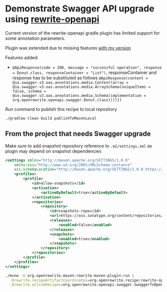 # Demonstrate Swagger API upgrade using [rewrite-openapi](https://github.com/openrewrite/rewrite-openapi)

Current version of the rewrite-openapi gradle plugin has limited support for some annotation parameters.

Plugin was extended due to missing features [with my version](https://github.com/poprygun/rewrite-openapi)

Features added:

- `@ApiResponse(code = 200, message = "successful operation", response = Donut.class, responseContainer = "List")`, responseContainer
and response has to be substituted as follows `@ApiResponse(content = @io.swagger.v3.oas.annotations.media.Content(array = @io.swagger.v3.oas.annotations.media.ArraySchema(uniqueItems = false, schema = @io.swagger.v3.oas.annotations.media.Schema(implementation = org.openrewrite.openapi.swagger.Donut.class))))})`


Run command to publish this recipe to local repostiory

```bash
./gradlew clean build publishToMavenLocal
```

## From the project that needs Swagger upgrade

Make sure to add snapshot repository reference to `.m2/settings.xml` as plugin may depend on snapshot dependencies

```xml
<settings xmlns="http://maven.apache.org/SETTINGS/1.0.0"
    xmlns:xsi="http://www.w3.org/2001/XMLSchema-instance"
    xsi:schemaLocation="http://maven.apache.org/SETTINGS/1.0.0 https://maven.apache.org/xsd/settings-1.0.0.xsd">
    <profiles>
        <profile>
            <id>allow-snapshots</id>
            <activation>
                <activeByDefault>true</activeByDefault>
            </activation>
            <repositories>
                <repository>
                    <id>snapshots-repo</id>
                    <url>https://oss.sonatype.org/content/repositories/snapshots</url>
                    <releases>
                        <enabled>false</enabled>
                    </releases>
                    <snapshots>
                        <enabled>true</enabled>
                    </snapshots>
                </repository>
            </repositories>
        </profile>
    </profiles>
</settings>
```

```bash
./mvnw -U org.openrewrite.maven:rewrite-maven-plugin:run \
  -Drewrite.recipeArtifactCoordinates=org.openrewrite.recipe:rewrite-openapi:0.1.0-SNAPSHOT \
  -Drewrite.activeRecipes=org.openrewrite.openapi.swagger.SwaggerToOpenAPI
```
